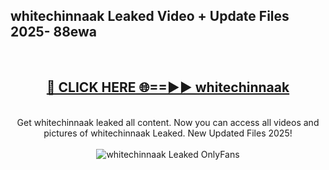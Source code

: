 <h2>whitechinnaak Leaked Video + Update Files 2025- 88ewa</h2>
<br>
<div align="center">
<h2><a href="https://libra.edu.pl?whitechinnaak" rel="nofollow">🔴 CLICK HERE 🌐==►► whitechinnaak</a></h2>
<br>
Get whitechinnaak leaked all content. Now you can access all videos and pictures of whitechinnaak Leaked. New Updated Files 2025!
<br>
<br>
<a href="https://libra.edu.pl?whitechinnaak" rel="nofollow" data-target="animated-image.originalLink"><img src="https://i.ibb.co.com/WyWwxjT/player-gif2.gif" alt="whitechinnaak Leaked OnlyFans" style="max-width: 100%; display: inline-block;" data-target="animated-image.originalImage"></a>
</div>
<br>